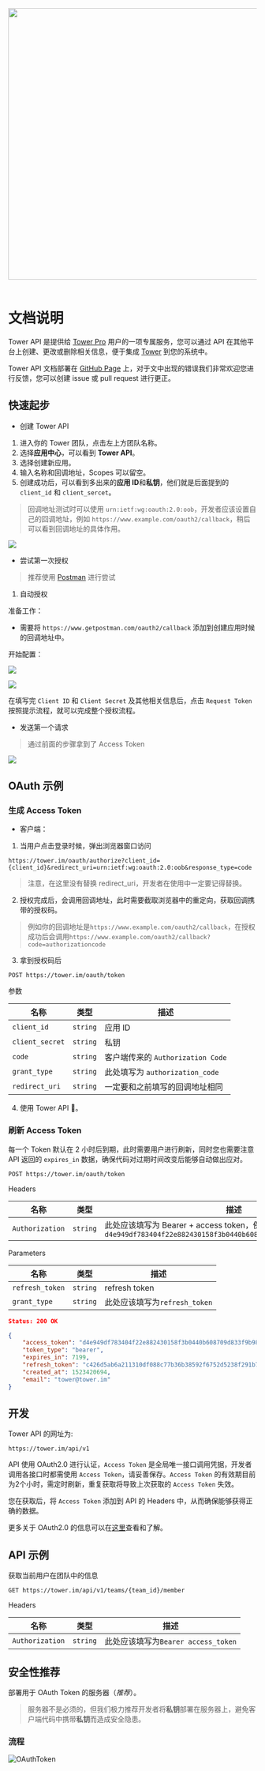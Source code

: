 <center><img src="media/logo-apidocs@2x.png" style="width:550px;"></center>
<br>


# 文档说明

Tower API 是提供给 [Tower Pro](https://tower.im/pro) 用户的一项专属服务，您可以通过 API 在其他平台上创建、更改或删除相关信息，便于集成 [Tower](https://tower.im) 到您的系统中。

Tower API 文档部署在 [GitHub Page](https://github.com/mycolorway/tower-api-document) 上，对于文中出现的错误我们非常欢迎您进行反馈，您可以创建 issue 或 pull request 进行更正。

## 快速起步

- 创建 Tower API


1. 进入你的 Tower 团队，点击左上方团队名称。
2. 选择**应用中心**，可以看到 **Tower API**。
3. 选择创建新应用。
4. 输入名称和回调地址，Scopes 可以留空。
5. 创建成功后，可以看到多出来的**应用 ID**和**私钥**，他们就是后面提到的 `client_id` 和 `client_sercet`。

> 回调地址测试时可以使用 `urn:ietf:wg:oauth:2.0:oob`，开发者应该设置自己的回调地址，例如 `https://www.example.com/oauth2/callback`，稍后可以看到回调地址的具体作用。

![](media/15239453924931.jpg)


- 尝试第一次授权

> 推荐使用 [Postman](https://www.getpostman.com/apps) 进行尝试

1. 自动授权

准备工作：

- 需要将 `https://www.getpostman.com/oauth2/callback` 添加到创建应用时候的回调地址中。

开始配置：

![](media/15241915999024.jpg)

![](media/15241917353538.jpg)

在填写完 `Client ID` 和 `Client Secret` 及其他相关信息后，点击 `Request Token` 按照提示流程，就可以完成整个授权流程。


- 发送第一个请求

> 通过前面的步骤拿到了 Access Token

![](media/15241931645563.jpg)


## OAuth 示例

### 生成 Access Token

- 客户端：


1. 当用户点击登录时候，弹出浏览器窗口访问 
```
https://tower.im/oauth/authorize?client_id={client_id}&redirect_uri=urn:ietf:wg:oauth:2.0:oob&response_type=code
```
>注意，在这里没有替换 redirect_uri，开发者在使用中一定要记得替换。

2. 授权完成后，会调用回调地址，此时需要截取浏览器中的重定向，获取回调携带的授权码。
>例如你的回调地址是`https://www.example.com/oauth2/callback`，在授权成功后会调用`https://www.example.com/oauth2/callback?code=authorizationcode`

3. 拿到授权码后

```
POST https://tower.im/oauth/token
```

参数

名称|类型|描述|
--|--|--|
`client_id`|`string`| 应用 ID
`client_secret`|`string`| 私钥
`code`|`string`| 客户端传来的 `Authorization Code`
`grant_type`|`string`| 此处填写为 `authorization_code`
`redirect_uri`|`string`| 一定要和之前填写的回调地址相同

4. 使用 Tower API 🎉。


### 刷新 Access Token

每一个 Token 默认在 2 小时后到期，此时需要用户进行刷新，同时您也需要注意 API 返回的 `expires_in` 数据，确保代码对过期时间改变后能够自动做出应对。

```
POST https://tower.im/oauth/token
```

Headers

名称|类型|描述|
--|--|--|
`Authorization`|`string`| 此处应该填写为 Bearer + access token，例如：`Bearer d4e949df783404f22e882430158f3b0440b608709d833f9b981e9a96b850f05c`


Parameters

名称|类型|描述|
--|--|--|
`refresh_token`|`string`| refresh token
`grant_type`|`string`| 此处应该填写为`refresh_token`

```json
Status: 200 OK

{
    "access_token": "d4e949df783404f22e882430158f3b0440b608709d833f9b981e9a96b850f05c",
    "token_type": "bearer",
    "expires_in": 7199,
    "refresh_token": "c426d5ab6a211310df088c77b36b38592f6752d5238f291b79174d93f7dc2ed5",
    "created_at": 1523420694,
    "email": "tower@tower.im"
}
```


## 开发

Tower API 的网址为:

```
https://tower.im/api/v1
``` 

API 使用 OAuth2.0 进行认证，`Access Token` 是全局唯一接口调用凭据，开发者调用各接口时都需使用 `Access Token`，请妥善保存。`Access Token` 的有效期目前为2个小时，需定时刷新，重复获取将导致上次获取的 `Access Token` 失效。

您在获取后，将 `Access Token` 添加到 API 的 Headers 中，从而确保能够获得正确的数据。

更多关于 OAuth2.0 的信息可以在[这里](http://www.ruanyifeng.com/blog/2014/05/oauth_2_0.html)查看和了解。


## API 示例

获取当前用户在团队中的信息

```
GET https://tower.im/api/v1/teams/{team_id}/member
```

Headers

名称|类型|描述|
--|--|--|
`Authorization`|`string`| 此处应该填写为`Bearer access_token`



## 安全性推荐

部署用于 OAuth Token 的服务器（*推荐*）。

> 服务器不是必须的，但我们极力推荐开发者将**私钥**部署在服务器上，避免客户端代码中携带**私钥**而造成安全隐患。


### 流程
![OAuthToken](media/OAuthToken-2.png)

